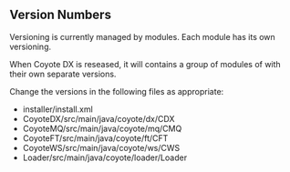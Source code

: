 ## Version Numbers

Versioning is currently managed by modules. Each module has its own versioning.

When Coyote DX is reseased, it will contains a group of modules of with their own 
separate versions.

Change the versions in the following files as appropriate:

* installer/install.xml
* CoyoteDX/src/main/java/coyote/dx/CDX 
* CoyoteMQ/src/main/java/coyote/mq/CMQ
* CoyoteFT/src/main/java/coyote/ft/CFT
* CoyoteWS/src/main/java/coyote/ws/CWS
* Loader/src/main/java/coyote/loader/Loader
